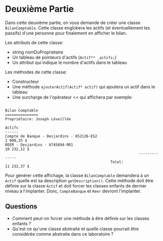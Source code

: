 # Deuxième Partie

Dans cette deuxième partie, on vous demande de créer une classe `BilanComptable`.  Cette classe englobera les actifs (et éventuellement les passifs) d'une personne pour finalement en afficher le bilan.

Les attributs de cette classe:
- string nomDuProprietaire
- Un tableau de pointeurs d'actifs (`Actif** _actifs;`)
- Un attribut qui indique le nombre d'actifs dans le tableau

Les méthodes de cette classe:
- Constructeur
- Une méthode `ajouterActif(Actif* actif)` qui ajoutera un actif dans le tableau
- Une surcharge de l'opérateur << qui affichera par exemple: 
```
                                                     
Bilan Comptable
===============
Propriétaire: Joseph Léveillée

Actifs
------
Compte de Banque - Desjardins - 852126-ES2                       1 000,25 $
REER - Desjardins - 6745894-RR1                                 10 232,12 $
                                                             --------------
                                                Total:          11 232,37 $
```

Pour générer cette affichage, la classe `BilanComptable` demandera à un `Actif` quelle est sa description `getDescription()`.  Cette méthode doit être définie sur la classe `Actif` et doit forcer les classes enfants de dernier niveau à l'implanter.  Donc, `CompteBanque` et `Reer` devront l'implanter.  

## Questions
- Comment peut-on forcer une méthode à être définie sur les classes enfants ?
- Qu'est ce qu'une classe abstraite et quelle classe pourrait être considérée comme abstraite dans ce laboratoire ? 
